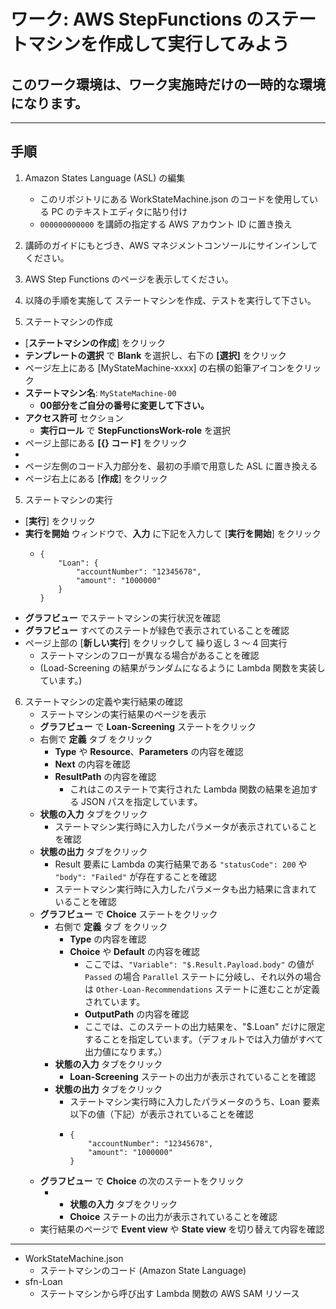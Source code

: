 # ワーク: AWS StepFunctions のステートマシンを作成して実行してみよう

## このワーク環境は、ワーク実施時だけの一時的な環境になります。

---

## 手順

1. Amazon States Language (ASL) の編集
   - このリポジトリにある WorkStateMachine.json のコードを使用している PC のテキストエディタに貼り付け
   - `000000000000` を講師の指定する AWS アカウント ID に置き換え
     
2. 講師のガイドにもとづき、AWS マネジメントコンソールにサインインしてください。

3. AWS Step Functions のページを表示してください。

4. 以降の手順を実施して ステートマシンを作成、テストを実行して下さい。

5. ステートマシンの作成
  - [**ステートマシンの作成**] をクリック
  - **テンプレートの選択** で **Blank** を選択し、右下の **[選択]** をクリック
  - ページ左上にある [MyStateMachine-xxxx] の右横の鉛筆アイコンをクリック
  - **ステートマシン名**: `MyStateMachine-00`
    - **00部分をご自分の番号に変更して下さい。**
  - **アクセス許可** セクション
    - **実行ロール** で **StepFunctionsWork-role** を選択
  - ページ上部にある **[{} コード]** をクリック
  - 
  - ページ左側のコード入力部分を、最初の手順で用意した ASL に置き換える 
  - ページ右上にある [**作成**] をクリック
    
5. ステートマシンの実行
  - [**実行**] をクリック
  - **実行を開始** ウィンドウで、**入力** に下記を入力して [**実行を開始**] をクリック
    - ```
      {
          "Loan": {
              "accountNumber": "12345678",
              "amount": "1000000"
          }
      }
      ``` 
  - **グラフビュー** でステートマシンの実行状況を確認
  - **グラフビュー** すべてのステートが緑色で表示されていることを確認
  - ページ上部の [**新しい実行**] をクリックして 繰り返し 3 ～ 4 回実行
    - ステートマシンのフローが異なる場合があることを確認
    - (Load-Screening の結果がランダムになるように Lambda 関数を実装しています。)
    
6. ステートマシンの定義や実行結果の確認
   - ステートマシンの実行結果のページを表示
   - **グラフビュー** で **Loan-Screening** ステートをクリック
   - 右側で **定義** タブ をクリック
     - **Type** や **Resource**、**Parameters** の内容を確認
     - **Next** の内容を確認
     - **ResultPath** の内容を確認
       - これはこのステートで実行された Lambda 関数の結果を追加する JSON パスを指定しています。
   - **状態の入力** タブをクリック
     - ステートマシン実行時に入力したパラメータが表示されていることを確認
   - **状態の出力** タブをクリック
     - Result 要素に Lambda の実行結果である `"statusCode": 200` や `"body": "Failed"` が存在することを確認
     - ステートマシン実行時に入力したパラメータも出力結果に含まれていることを確認
   - **グラフビュー** で **Choice** ステートをクリック
     - 右側で **定義** タブ をクリック
       - **Type** の内容を確認
       - **Choice** や **Default** の内容を確認
         - ここでは、`"Variable": "$.Result.Payload.body"` の値が `Passed` の場合 `Parallel` ステートに分岐し、それ以外の場合は `Other-Loan-Recommendations` ステートに進むことが定義されています。
         - **OutputPath** の内容を確認
         - ここでは、このステートの出力結果を、"$.Loan" だけに限定することを指定しています。（デフォルトでは入力値がすべて出力値になります。） 
     - **状態の入力** タブをクリック
       - **Loan-Screening** ステートの出力が表示されていることを確認
     - **状態の出力** タブをクリック
       - ステートマシン実行時に入力したパラメータのうち、Loan 要素以下の値（下記）が表示されていることを確認
       - ```
         {
             "accountNumber": "12345678",
             "amount": "1000000"
         }
         ```
   - **グラフビュー** で **Choice** の次のステートをクリック
     - - **状態の入力** タブをクリック
       - **Choice** ステートの出力が表示されていることを確認
   - 実行結果のページで **Event view** や **State view** を切り替えて内容を確認
---

* WorkStateMachine.json
  - ステートマシンのコード (Amazon State Language)
* sfn-Loan
  - ステートマシンから呼び出す Lambda 関数の AWS SAM リソース






